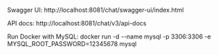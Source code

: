 Swagger UI:
http://localhost:8081/chat/swagger-ui/index.html

API docs:
http://localhost:8081/chat/v3/api-docs

Run Docker with MySQL:
docker run -d --name mysql -p 3306:3306 -e MYSQL_ROOT_PASSWORD=12345678 mysql

